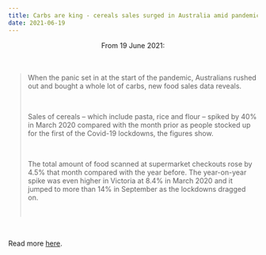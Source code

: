 ```yaml
---
title: Carbs are king - cereals sales surged in Australia amid pandemic panic buying, new data shows
date: 2021-06-19
---
```


<center>From 19 June 2021:</center><br><br>

<blockquote><p>When the panic set in at the start of the pandemic, Australians rushed out and bought a whole lot of carbs, new food sales data reveals.</p><br>

<p>Sales of cereals – which include pasta, rice and flour – spiked by 40% in March 2020 compared with the month prior as people stocked up for the first of the Covid-19 lockdowns, the figures show.</p><br>

<p>The total amount of food scanned at supermarket checkouts rose by 4.5% that month compared with the year before. The year-on-year spike was even higher in Victoria at 8.4% in March 2020 and it jumped to more than 14% in September as the lockdowns dragged on.</p><br>

</blockquote><br>

<p>Read more <a href="https://www.theguardian.com/news/datablog/2021/jun/20/carbs-are-king-cereals-sales-surged-amid-pandemic-panic-buying-new-data-shows">here</a>.</p>
